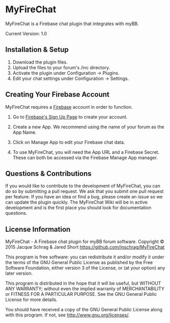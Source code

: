 # MyFireChat
MyFireChat is a Firebase chat plugin that integrates with myBB.

Current Version: 1.0

## Installation & Setup
1. Download the plugin files.
2. Upload the files to your forum's /inc directory.
3. Activate the plugin under Configuration -> Plugins.
4. Edit your chat settings under Configuration -> Settings.

## Creating Your Firebase Account
MyFireChat requires a [Firebase](http://firebase.com) account in order to function.
1. Go to [Firebase's Sign Up Page](https://www.firebase.com/signup/) to create your account.

2. Create a new App. We recommend using the name of your forum as the App Name.

3. Click on Manage App to edit your Firebase chat data.

4. To use MyFireChat, you will need the App URL and a Firebase Secret. These can both be accessed via the Firebase Manage App manager.

## Questions & Contributions
If you would like to contribute to the development of MyFireChat, you can do so by submitting a pull request. We ask that you submit one pull request per feature. If you have an idea or find a bug, please create an issue so we can update the plugin quickly. The MyFireChat Wiki will be in active development and is the first place you should look for documentation questions.

## License Information
MyFireChat - A Firebase chat plugin for myBB forum software.
Copyright © 2015 Jacque Schrag & Jared Short <https://github.com/jnschrag/MyFireChat>

This program is free software: you can redistribute it and/or modify
it under the terms of the GNU General Public License as published by
the Free Software Foundation, either version 3 of the License, or
(at your option) any later version.

This program is distributed in the hope that it will be useful,
but WITHOUT ANY WARRANTY; without even the implied warranty of
MERCHANTABILITY or FITNESS FOR A PARTICULAR PURPOSE.  See the
GNU General Public License for more details.

You should have received a copy of the GNU General Public License
along with this program.  If not, see <http://www.gnu.org/licenses/>.